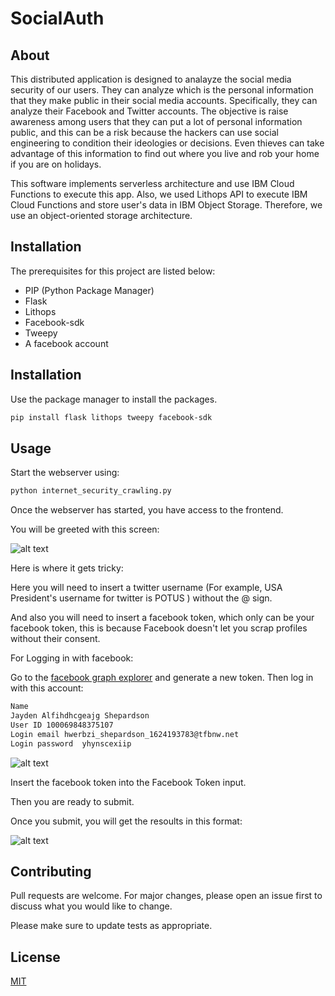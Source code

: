 # SocialAuth


## About
This distributed application is designed to analayze the social media security of our users. They can analyze which is the personal information that they make public in their social media accounts. Specifically, they can analyze their Facebook and Twitter accounts. The objective is raise awareness among users that they can put a lot of personal information public, and this can be a risk because the hackers can use social engineering to condition their ideologies or decisions. Even thieves can take advantage of this information to find out where you live and rob your home if you are on holidays.

This software implements serverless architecture and use IBM Cloud Functions to execute this app. Also, we used Lithops API to execute IBM Cloud Functions and store user's data in IBM Object Storage. Therefore, we use an object-oriented storage architecture.
## Installation


The prerequisites for this project are listed below:

* PIP (Python Package Manager)
* Flask
* Lithops
* Facebook-sdk
* Tweepy
* A facebook account





## Installation

Use the package manager to install the packages.

```bash
pip install flask lithops tweepy facebook-sdk
```

## Usage

Start the webserver using:

```bash
python internet_security_crawling.py
```

Once the webserver has started, you have access to the frontend.

You will be greeted with this screen: 

![alt text](https://i.imgur.com/L0yq7Qx.png)

Here is where it gets tricky:

Here you will need to insert a twitter username (For example, USA President's username for twitter is POTUS ) without the @ sign.

And also you will need to insert a facebook token, which only can be your facebook token, this is because Facebook doesn't let you scrap profiles without their consent.


For Logging in with facebook:




Go to the [facebook graph explorer](https://developers.facebook.com/tools/explorer/) and generate a new token. Then log in with this account:

```bash
Name	
Jayden Alfihdhcgeajg Shepardson
User ID	100069848375107
Login email	hwerbzi_shepardson_1624193783@tfbnw.net
Login password	yhynscexiip
```


![alt text](https://i.imgur.com/xJ1Dat5.png)

Insert the facebook token into the Facebook Token input.



Then you are ready to submit.

Once you submit, you will get the resoults in this format:

![alt text](https://i.imgur.com/rU2gzFk.png)



## Contributing
Pull requests are welcome. For major changes, please open an issue first to discuss what you would like to change.

Please make sure to update tests as appropriate.

## License
[MIT](https://choosealicense.com/licenses/mit/)
